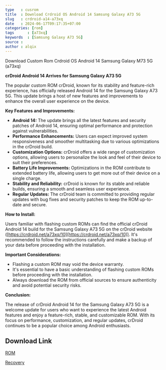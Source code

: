 ```yaml
---
type   : cusrom
title  : Download Crdroid OS Android 14 Samsung Galaxy A73 5G
slug   : crdroid-a14-a73xq
date   : 2024-06-17T09:17:35+07:00
categories: [rom]
tags      : [a73xq]
keywords  : [Samsung Galaxy A73 5G]
source : 
author : alqix
---
```


Download Custom Rom Crdroid OS Android 14 Samsung Galaxy M73 5G (a73xq)

**crDroid Android 14 Arrives for Samsung Galaxy A73 5G**

The popular custom ROM crDroid, known for its stability and feature-rich experience, has officially released Android 14 for the Samsung Galaxy A73 5G. This update brings a host of new features and improvements to enhance the overall user experience on the device.

**Key Features and Improvements:**

* **Android 14:** The update brings all the latest features and security patches of Android 14, ensuring optimal performance and protection against vulnerabilities.
* **Performance Enhancements:** Users can expect improved system responsiveness and smoother multitasking due to various optimizations in the crDroid build.
* **Customization Options:** crDroid offers a wide range of customization options, allowing users to personalize the look and feel of their device to suit their preferences.
* **Battery Life Improvements:** Optimizations in the ROM contribute to extended battery life, allowing users to get more out of their device on a single charge.
* **Stability and Reliability:** crDroid is known for its stable and reliable builds, ensuring a smooth and seamless user experience.
* **Regular Updates:** The crDroid team is committed to providing regular updates with bug fixes and security patches to keep the ROM up-to-date and secure.

**How to Install:**

Users familiar with flashing custom ROMs can find the official crDroid Android 14 build for the Samsung Galaxy A73 5G on the crDroid website ([https://crdroid.net/a73xq/10](https://crdroid.net/a73xq/10)). It's recommended to follow the instructions carefully and make a backup of your data before proceeding with the installation.

**Important Considerations:**

* Flashing a custom ROM may void the device warranty.
* It's essential to have a basic understanding of flashing custom ROMs before proceeding with the installation.
* Always download the ROM from official sources to ensure authenticity and avoid potential security risks.

**Conclusion:**

The release of crDroid Android 14 for the Samsung Galaxy A73 5G is a welcome update for users who want to experience the latest Android features and enjoy a feature-rich, stable, and customizable ROM. With its focus on performance, customization, and regular updates, crDroid continues to be a popular choice among Android enthusiasts.


## Download Link
[ROM](https://sourceforge.net/projects/crdroid/files/a73xq/10.x/)

[Recovery](https://sourceforge.net/projects/crdroid/files/a73xq/10.x/recovery/)